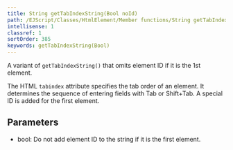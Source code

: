 ```yaml
---
title: String getTabIndexString(Bool noId)
path: /EJScript/Classes/HtmlElement/Member functions/String getTabIndexString(Bool noId)
intellisense: 1
classref: 1
sortOrder: 385
keywords: getTabIndexString(Bool)
---
```


A variant of `getTabIndexString()` that omits element ID if it is the 1st element.

The HTML `tabindex` attribute specifies the tab order of an element. It determines the sequence of entering fields with Tab or Shift+Tab.
A special ID is added for the first element.

## Parameters

* bool: Do not add element ID to the string if it is the first element.
